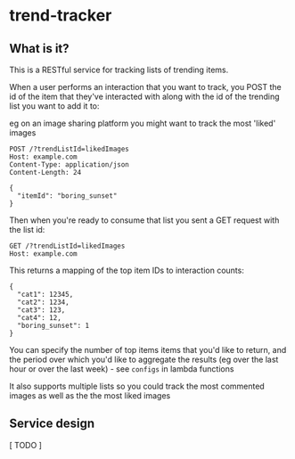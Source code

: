 # trend-tracker

## What is it?

This is a RESTful service for tracking lists of trending items.

When a user performs an interaction that you want to track, you POST the id of the item that they've interacted with along with the id of the trending list you want to add it to:

eg on an image sharing platform you might want to track the most 'liked' images
```
POST /?trendListId=likedImages
Host: example.com
Content-Type: application/json
Content-Length: 24

{
  "itemId": "boring_sunset"
}
```

Then when you're ready to consume that list you sent a GET request with the list id:
```
GET /?trendListId=likedImages
Host: example.com
```

This returns a mapping of the top item IDs to interaction counts:
```
{
  "cat1": 12345,
  "cat2": 1234,
  "cat3": 123,
  "cat4": 12,
  "boring_sunset": 1
}
```
You can specify the number of top items items that you'd like to return, and the period over which you'd like to aggregate the results (eg over the last hour or over the last week) - see `configs` in lambda functions

It also supports multiple lists so you could track the most commented images as well as the the most liked images

## Service design
[ TODO ]

